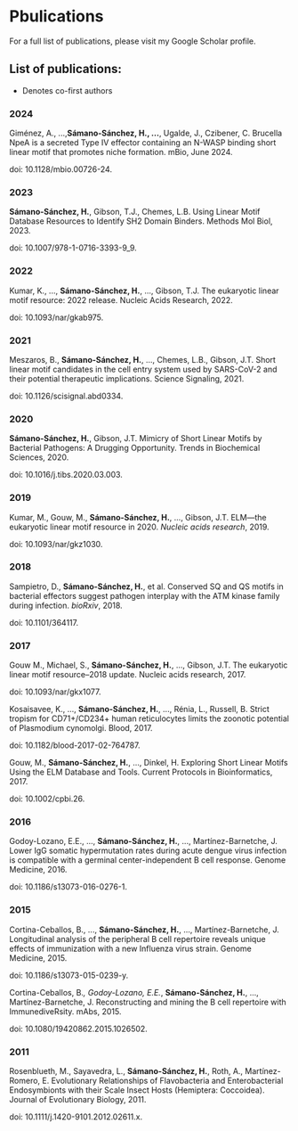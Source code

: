 # Pbulications

For a full list of publications, please visit my Google Scholar profile.

## List of publications:
* Denotes co-first authors

### 2024

Giménez, A., ...,**Sámano-Sánchez, H., ...**, Ugalde, J., Czibener, C. Brucella NpeA is a secreted Type IV effector containing an N-WASP binding short linear motif that promotes niche formation. mBio, June 2024. 

doi: 10.1128/mbio.00726-24.



### 2023

**Sámano-Sánchez, H.**, Gibson, T.J., Chemes, L.B. Using Linear Motif Database Resources to Identify SH2 Domain Binders. Methods Mol Biol, 2023. 

doi: 10.1007/978-1-0716-3393-9_9.



### 2022

Kumar, K., ..., **Sámano-Sánchez, H.**, ..., Gibson, T.J. The eukaryotic linear motif resource: 2022 release. Nucleic Acids Research, 2022. 

doi: 10.1093/nar/gkab975.



### 2021

Meszaros, B., **Sámano-Sánchez, H.**, ..., Chemes, L.B., Gibson, J.T. Short linear motif candidates in the cell entry system used by SARS-CoV-2 and their potential therapeutic implications. Science Signaling, 2021. 

doi: 10.1126/scisignal.abd0334.



### 2020

**Sámano-Sánchez, H.**, Gibson, J.T. Mimicry of Short Linear Motifs by Bacterial Pathogens: A Drugging Opportunity. Trends in Biochemical Sciences, 2020. 

doi: 10.1016/j.tibs.2020.03.003.



### 2019

Kumar, M., Gouw, M., **Sámano-Sánchez, H.**, ..., Gibson, J.T. ELM—the eukaryotic linear motif resource in 2020. 
*Nucleic acids research*, 2019. 

doi: 10.1093/nar/gkz1030.



### 2018

Sampietro, D., **Sámano-Sánchez, H.**, et al. Conserved SQ and QS motifs in bacterial effectors suggest pathogen interplay with the ATM kinase family during infection. *bioRxiv*, 2018. 

doi: 10.1101/364117.



### 2017

Gouw M., Michael, S., **Sámano-Sánchez, H.**, ..., Gibson, J.T. The eukaryotic linear motif resource–2018 update. Nucleic acids research, 2017. 

doi: 10.1093/nar/gkx1077.

Kosaisavee, K., ..., **Sámano-Sánchez, H.**, ..., Rénia, L., Russell, B. Strict tropism for CD71+/CD234+ human reticulocytes limits the zoonotic potential of Plasmodium cynomolgi. Blood, 2017. 

doi: 10.1182/blood-2017-02-764787.

Gouw, M., **Sámano-Sánchez, H.**, ..., Dinkel, H. Exploring Short Linear Motifs Using the ELM Database and Tools. Current Protocols in Bioinformatics, 2017. 

doi: 10.1002/cpbi.26.



### 2016

Godoy-Lozano, E.E., ..., **Sámano-Sánchez, H.**, ..., Martínez-Barnetche, J. Lower IgG somatic hypermutation rates during acute dengue virus infection is compatible with a germinal center-independent B cell response. Genome Medicine, 2016. 

doi: 10.1186/s13073-016-0276-1.



### 2015

Cortina-Ceballos, B., ..., **Sámano-Sánchez, H.**, ..., Martínez-Barnetche, J. Longitudinal analysis of the peripheral B cell repertoire reveals unique effects of immunization with a new Influenza virus strain. Genome Medicine, 2015. 

doi: 10.1186/s13073-015-0239-y.

Cortina-Ceballos, B.*, Godoy-Lozano, E.E.*, **Sámano-Sánchez, H.**, ..., Martínez-Barnetche, J. Reconstructing and mining the B cell repertoire with ImmunediveRsity. mAbs, 2015. 

doi: 10.1080/19420862.2015.1026502.



### 2011

Rosenblueth, M., Sayavedra, L., **Sámano-Sánchez, H.**, Roth, A., Martínez-Romero, E. Evolutionary Relationships of Flavobacteria and Enterobacterial Endosymbionts with their Scale Insect Hosts (Hemiptera: Coccoidea). Journal of Evolutionary Biology, 2011. 

doi: 10.1111/j.1420-9101.2012.02611.x.
